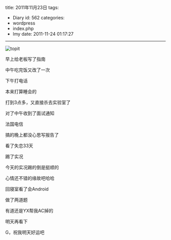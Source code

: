 title: 2011年11月23日
tags:
  - Diary
id: 562
categories:
  - wordpress
  - index.php
  - lmy
date: 2011-11-24 01:17:27
---

![](http://i.minus.com/ibsEvEpiUTGY2H.jpg "topit")

早上给老板写了指南

中午吃完饭又改了一次

<!--more-->

下午打电话

本来打算睡会的

打到3点多，又直接杀去实验室了

对了中午收到了面试通知

法国电信

搞的晚上都没心思写报告了

看了失恋33天

踢了实况

今天的实况踢的倒是挺顺的

心情还不错的缘故吧哈哈

回寝室看了会Android

做了两道题

有道还是YX帮我AC掉的

明天再看下

G，祝我明天好运吧